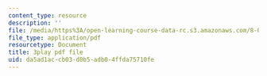 ```yaml
---
content_type: resource
description: ''
file: /media/https%3A/open-learning-course-data-rc.s3.amazonaws.com/8-04-quantum-physics-i-spring-2013/da5ad1accb03d0b5adb04ffda75710fe_lZ3bPUKo5zc.pdf
file_type: application/pdf
resourcetype: Document
title: 3play pdf file
uid: da5ad1ac-cb03-d0b5-adb0-4ffda75710fe
---
```

